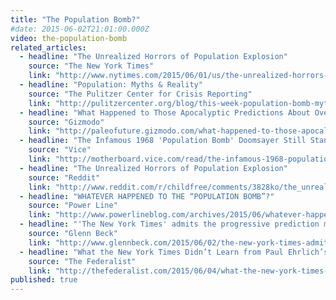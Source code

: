 ```yaml
---
title: "The Population Bomb?"
#date: 2015-06-02T21:01:00.000Z
video: the-population-bomb
related_articles:
  - headline: "The Unrealized Horrors of Population Explosion"
    source: "The New York Times"
    link: "http://www.nytimes.com/2015/06/01/us/the-unrealized-horrors-of-population-explosion.html"
  - headline: "Population: Myths & Reality"
    source: "The Pulitzer Center for Crisis Reporting"
    link: "http://pulitzercenter.org/blog/this-week-population-bomb-myths-reality-family-planning-maternal-health"
  - headline: "What Happened to Those Apocalyptic Predictions About Overpopulation?"
    source: "Gizmodo"
    link: "http://paleofuture.gizmodo.com/what-happened-to-those-apocalyptic-predictions-about-ov-1708156528"
  - headline: "The Infamous 1968 'Population Bomb' Doomsayer Still Stands by His Claim"
    source: "Vice"
    link: "http://motherboard.vice.com/read/the-infamous-1968-population-bomb-doomsayer-still-stands-by-his-claim"
  - headline: "The Unrealized Horrors of Population Explosion"
    source: "Reddit"
    link: "http://www.reddit.com/r/childfree/comments/3828ko/the_unrealized_horrors_of_population_explosion/"
  - headline: "WHATEVER HAPPENED TO THE “POPULATION BOMB”?"
    source: "Power Line"
    link: "http://www.powerlineblog.com/archives/2015/06/whatever-happened-to-the-population-bomb.php"
  - headline: "'The New York Times' admits the progressive prediction made 30 years ago completely wrong"
    source: "Glenn Beck"
    link: "http://www.glennbeck.com/2015/06/02/the-new-york-times-admits-the-progressive-prediction-made-30-years-ago-completely-wrong/?utm_source=glennbeck&utm_medium=contentcopy_link"
  - headline: "What the New York Times Didn’t Learn from Paul Ehrlich’s Population Bomb Fizzle"
    source: "The Federalist"
    link: "http://thefederalist.com/2015/06/04/what-the-new-york-times-didnt-learn-from-paul-ehrlichs-population-bomb-fizzle/"
published: true
---
```


